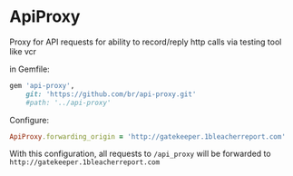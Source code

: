 # ApiProxy

Proxy for API requests for ability to record/reply http calls via testing tool like vcr

in Gemfile:

```ruby
gem 'api-proxy', 
    git: 'https://github.com/br/api-proxy.git'
    #path: '../api-proxy'
```

Configure:

```ruby
ApiProxy.forwarding_origin = 'http://gatekeeper.1bleacherreport.com'
```

With this configuration, all requests to `/api_proxy` will be forwarded to `http://gatekeeper.1bleacherreport.com`
